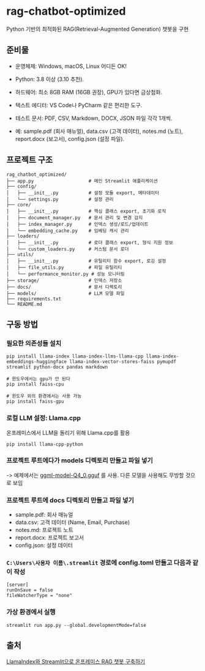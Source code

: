 # rag-chatbot-optimized
Python 기반의 최적화된 RAG(Retrieval-Augmented Generation) 챗봇을 구현

## 준비물

- 운영체제: Windows, macOS, Linux 어디든 OK!

- Python: 3.8 이상 (3.10 추천).

- 하드웨어: 최소 8GB RAM (16GB 권장), GPU가 있다면 금상첨화.

- 텍스트 에디터: VS Code나 PyCharm 같은 편리한 도구.

- 테스트 문서: PDF, CSV, Markdown, DOCX, JSON 파일 각각 1개씩.

- 예: sample.pdf (회사 매뉴얼), data.csv (고객 데이터), notes.md (노트), report.docx (보고서), config.json (설정 파일).

## 프로젝트 구조
```
rag_chatbot_optimized/
├── app.py                    # 메인 Streamlit 애플리케이션
├── config/
│   ├── __init__.py           # 설정 모듈 export, 메타데이터
│   └── settings.py           # 설정 관리
├── core/
│   ├── __init__.py           # 핵심 클래스 export, 초기화 로직
│   ├── document_manager.py   # 문서 관리 및 변경 감지
│   ├── index_manager.py      # 인덱스 생성/로드/업데이트
│   └── embedding_cache.py    # 임베딩 캐시 관리
├── loaders/
│   ├── __init__.py           # 로더 클래스 export, 형식 지원 정보
│   └── custom_loaders.py     # 커스텀 문서 로더
├── utils/
│   ├── __init__.py           # 유틸리티 함수 export, 로깅 설정
│   ├── file_utils.py         # 파일 유틸리티
│   └── performance_monitor.py # 성능 모니터링
├── storage/                  # 인덱스 저장소
├── docs/                     # 문서 디렉토리
├── models/                   # LLM 모델 파일
├── requirements.txt
└── README.md
```
## 구동 방법

### 필요한 의존성들 설치 

```
pip install llama-index llama-index-llms-llama-cpp llama-index-embeddings-huggingface llama-index-vector-stores-faiss pymupdf streamlit python-docx pandas markdown

# 윈도우에서는 gpu가 안 된다
pip install faiss-cpu

# 윈도우 외의 환경에서는 사용 가능
pip install faiss-gpu
```

### 로컬 LLM 설정: Llama.cpp
온프레미스에서 LLM을 돌리기 위해 Llama.cpp를 활용

```
pip install llama-cpp-python
```

### 프로젝트 루트에다가 models 디렉토리 만들고 파일 넣기
-> 예제에서는 [ggml-model-Q4_0.gguf](https://huggingface.co/TheBloke/Llama-2-7B-Chat-GGUF) 를 사용. 다른 모델을 사용해도 무방할 것으로 보임

### 프로젝트 루트에 docs 디렉토리 만들고 파일 넣기
- sample.pdf: 회사 매뉴얼
- data.csv: 고객 데이터 (Name, Email, Purchase)
- notes.md: 프로젝트 노트
- report.docx: 프로젝트 보고서
- config.json: 설정 데이터

### `C:\Users\사용자 이름\.streamlit` 경로에 config.toml 만들고 다음과 같이 작성

```
[server]
runOnSave = false
fileWatcherType = "none"
```

### 가상 환경에서 실행
```
streamlit run app.py --global.developmentMode=false
```

## 출처
[LlamaIndex와 Streamlit으로 온프레미스 RAG 챗봇 구축하기](https://tilnote.io/pages/682abc6cb1620287202c38e1)
